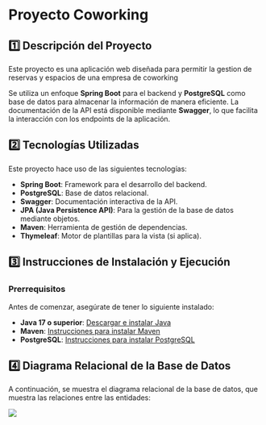 # Proyecto Coworking

## 1️⃣ Descripción del Proyecto

Este proyecto es una aplicación web diseñada para permitir la gestion de reservas y espacios de una empresa de coworking

Se utiliza un enfoque **Spring Boot** para el backend y **PostgreSQL** como base de datos para almacenar la información de manera eficiente. La documentación de la API está disponible mediante **Swagger**, lo que facilita la interacción con los endpoints de la aplicación.

## 2️⃣ Tecnologías Utilizadas

Este proyecto hace uso de las siguientes tecnologías:

- **Spring Boot**: Framework para el desarrollo del backend.
- **PostgreSQL**: Base de datos relacional.
- **Swagger**: Documentación interactiva de la API.
- **JPA (Java Persistence API)**: Para la gestión de la base de datos mediante objetos.
- **Maven**: Herramienta de gestión de dependencias.
- **Thymeleaf**: Motor de plantillas para la vista (si aplica).

## 3️⃣ Instrucciones de Instalación y Ejecución

### Prerrequisitos

Antes de comenzar, asegúrate de tener lo siguiente instalado:

- **Java 17 o superior**: [Descargar e instalar Java](https://adoptopenjdk.net/)
- **Maven**: [Instrucciones para instalar Maven](https://maven.apache.org/install.html)
- **PostgreSQL**: [Instrucciones para instalar PostgreSQL](https://www.postgresql.org/download/)


## 4️⃣ Diagrama Relacional de la Base de Datos

A continuación, se muestra el diagrama relacional de la base de datos, que muestra las relaciones entre las entidades:

<img src= "/ERDiagramCoworkers.png">
